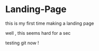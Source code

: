 # Landing-Page
this is my first time making a landing page 

well , this seems hard for a sec

testing git now ! 